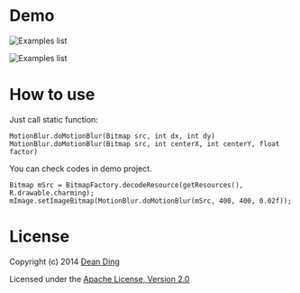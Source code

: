 
# Demo
![Examples list](https://raw.githubusercontent.com/dkmeteor/MotionBlur-Android/master/release/blur_center.png)

![Examples list](https://raw.githubusercontent.com/dkmeteor/MotionBlur-Android/master/release/blur_translate.png)

# How to use
Just call static function:

	MotionBlur.doMotionBlur(Bitmap src, int dx, int dy)
	MotionBlur.doMotionBlur(Bitmap src, int centerX, int centerY, float factor) 

You can check codes in demo project.

	Bitmap mSrc = BitmapFactory.decodeResource(getResources(), R.drawable.charming);
	mImage.setImageBitmap(MotionBlur.doMotionBlur(mSrc, 400, 400, 0.02f));

# License
Copyright (c) 2014 [Dean Ding](http://dk-exp.com)

Licensed under the [Apache License, Version 2.0](http://www.apache.org/licenses/LICENSE-2.0.html)